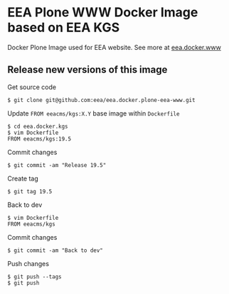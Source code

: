 # EEA Plone WWW Docker Image based on EEA KGS

Docker Plone Image used for EEA website. See more at [eea.docker.www](https://github.com/eea/eea.docker.www)

## Release new versions of this image

Get source code

    $ git clone git@github.com:eea/eea.docker.plone-eea-www.git

Update `FROM eeacms/kgs:X.Y` base image within `Dockerfile`

    $ cd eea.docker.kgs
    $ vim Dockerfile
    FROM eeacms/kgs:19.5

Commit changes

    $ git commit -am "Release 19.5"

Create tag

    $ git tag 19.5

Back to dev

    $ vim Dockerfile
    FROM eeacms/kgs

Commit changes

    $ git commit -am "Back to dev"

Push changes

    $ git push --tags
    $ git push
